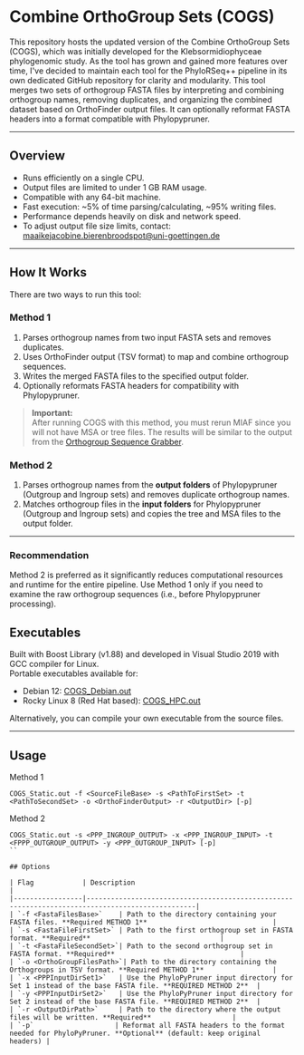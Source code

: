 # Combine OrthoGroup Sets (COGS)
This repository hosts the updated version of the Combine OrthoGroup Sets (COGS), which was initially developed for the Klebsormidiophyceae phylogenomic study. As the tool has grown and gained more features over time, I've decided to maintain each tool for the PhyloRSeq++ pipeline in its own dedicated GitHub repository for clarity and modularity.
This tool merges two sets of orthogroup FASTA files by interpreting and combining orthogroup names, removing duplicates, and organizing the combined dataset based on OrthoFinder output files. It can optionally reformat FASTA headers into a format compatible with Phylopypruner.

---

## Overview

- Runs efficiently on a single CPU.
- Output files are limited to under 1 GB RAM usage.
- Compatible with any 64-bit machine.
- Fast execution: ~5% of time parsing/calculating, ~95% writing files.
- Performance depends heavily on disk and network speed.
- To adjust output file size limits, contact:  
  maaikejacobine.bierenbroodspot@uni-goettingen.de

---

## How It Works

There are two ways to run this tool:

### Method 1

1. Parses orthogroup names from two input FASTA sets and removes duplicates.  
2. Uses OrthoFinder output (TSV format) to map and combine orthogroup sequences.  
3. Writes the merged FASTA files to the specified output folder.  
4. Optionally reformats FASTA headers for compatibility with Phylopypruner.

> **Important:**  
> After running COGS with this method, you must rerun MIAF since you will not have MSA or tree files. The results will be similar to the output from the [Orthogroup Sequence Grabber](https://github.com/mjbieren/OrthoGroup_Sequence_Grabber).

### Method 2

1. Parses orthogroup names from the **output folders** of Phylopypruner (Outgroup and Ingroup sets) and removes duplicate orthogroup names.  
2. Matches orthogroup files in the **input folders** for Phylopypruner (Outgroup and Ingroup sets) and copies the tree and MSA files to the output folder.

---

### Recommendation

Method 2 is preferred as it significantly reduces computational resources and runtime for the entire pipeline. Use Method 1 only if you need to examine the raw orthogroup sequences (i.e., before Phylopypruner processing).


## Executables

Built with Boost Library (v1.88) and developed in Visual Studio 2019 with GCC compiler for Linux.  
Portable executables available for:

- Debian 12: [COGS_Debian.out](https://github.com/mjbieren/Phylogenomics_klebsormidiophyceae/tree/main/Executables/COGS)  
- Rocky Linux 8 (Red Hat based): [COGS_HPC.out](https://github.com/mjbieren/Phylogenomics_klebsormidiophyceae/tree/main/Executables/COGS)  

Alternatively, you can compile your own executable from the source files.

---

## Usage

Method 1
```
COGS_Static.out -f <SourceFileBase> -s <PathToFirstSet> -t <PathToSecondSet> -o <OrthoFinderOutput> -r <OutputDir> [-p]
```

Method 2
```
COGS_Static.out -s <PPP_INGROUP_OUTPUT> -x <PPP_INGROUP_INPUT> -t <FPPP_OUTGROUP_OUTPUT> -y <PPP_OUTGROUP_INPUT> [-p]
``

## Options

| Flag            | Description                                                                                       |
|-----------------|-------------------------------------------------------------------------------------------------|
| `-f <FastaFilesBase>`    | Path to the directory containing your FASTA files. **Required METHOD 1**                               |
| `-s <FastaFileFirstSet>` | Path to the first orthogroup set in FASTA format. **Required**                                |
| `-t <FastaFileSecondSet>`| Path to the second orthogroup set in FASTA format. **Required**                               |
| `-o <OrthoGroupFilesPath>`| Path to the directory containing the Orthogroups in TSV format. **Required METHOD 1**                 |
| `-x <PPPInputDirSet1>`   | Use the PhyloPyPruner input directory for Set 1 instead of the base FASTA file. **REQUIRED METHOD 2**  |
| `-y <PPPInputDirSet2>`   | Use the PhyloPyPruner input directory for Set 2 instead of the base FASTA file. **REQUIRED METHOD 2**  |
| `-r <OutputDirPath>`     | Path to the directory where the output files will be written. **Required**                    |
| `-p`                    | Reformat all FASTA headers to the format needed for PhyloPyPruner. **Optional** (default: keep original headers) |

